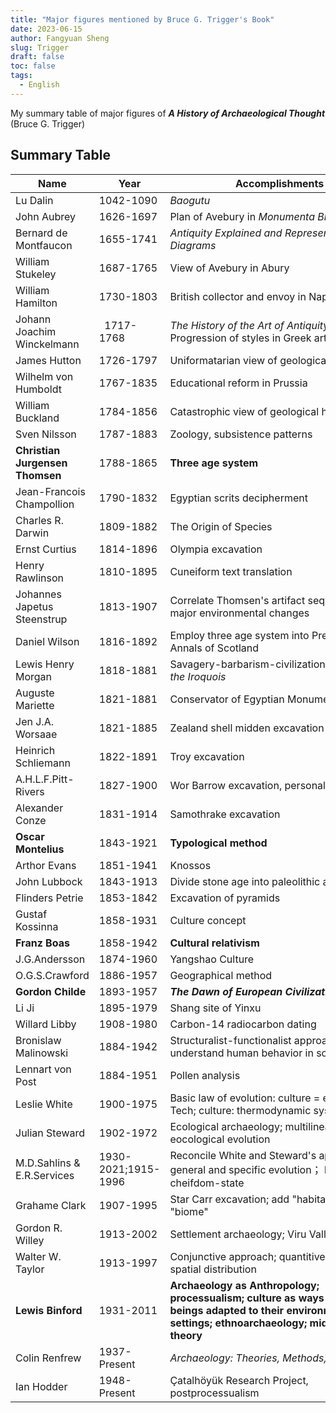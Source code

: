 ```yaml
---
title: "Major figures mentioned by Bruce G. Trigger's Book"
date: 2023-06-15
author: Fangyuan Sheng
slug: Trigger
draft: false
toc: false
tags:
  - English
---
```


My summary table of major figures of ***A History of Archaeological Thought*** (Bruce G. Trigger)

## Summary Table

| Name | Year | Accomplishments |
|---------|---------|---------|
| Lu Dalin | 1042-1090 |*Baogutu* |
| John Aubrey | 1626-1697 | Plan of Avebury in *Monumenta Britannica* | 
| Bernard de Montfaucon	 | 1655-1741 | 	*Antiquity Explained and Represented in Diagrams* |
| William Stukeley |	1687-1765 |	View of Avebury in Abury |
| William Hamilton | 	1730-1803 |	British collector and envoy in Naples | 
| Johann Joachim Winckelmann | 	1717-1768 |	*The History of the Art of Antiquity*; Progression of styles in Greek art |
| James Hutton |	1726-1797 |	Uniformatarian view of geological history  |
| Wilhelm von Humboldt |	1767-1835 |	Educational reform in Prussia |
| William Buckland |	1784-1856 |	Catastrophic view of geological history  |
| Sven Nilsson |	1787-1883 |	Zoology, subsistence patterns |
| **Christian Jurgensen Thomsen** |	1788-1865 |	**Three age system** |
| Jean-Francois Champollion |	1790-1832 |	Egyptian scrits decipherment |
| Charles R. Darwin |	1809-1882 |	The Origin of Species |
| Ernst Curtius |	1814-1896 |	Olympia excavation  |
| Henry Rawlinson |	1810-1895 |	Cuneiform text translation |
| Johannes Japetus Steenstrup |	1813-1907 |	Correlate Thomsen's artifact sequence with major environmental changes |
| Daniel Wilson |	1816-1892 |	Employ three age system into Prehistoric Annals of Scotland |
| Lewis Henry Morgan |	1818-1881 |	Savagery-barbarism-civilization; *League of the Iroquois* |
| Auguste Mariette |	1821-1881 |	Conservator of Egyptian Monuments |
| Jen J.A. Worsaae |	1821-1885 |	Zealand shell midden excavation |
| Heinrich Schliemann |	1822-1891 |	Troy excavation |
| A.H.L.F.Pitt-Rivers |	1827-1900 |	Wor Barrow excavation, personal museums |
| Alexander Conze |	1831-1914 |	Samothrake excavation  |
| **Oscar Montelius** |	1843-1921 |	**Typological method** |
| Arthor Evans |	1851-1941 |	Knossos |
| John Lubbock |	1843-1913 |	Divide stone age into paleolithic and neolithic |
| Flinders Petrie | 	1853-1842 |	Excavation of pyramids |
| Gustaf Kossinna |	1858-1931 |	Culture concept |
| **Franz Boas** |	1858-1942 |	**Cultural relativism**  |
| J.G.Andersson |	1874-1960 |	Yangshao Culture |
| O.G.S.Crawford |	1886-1957 |	Geographical method |
| **Gordon Childe** |	1893-1957 |	***The Dawn of European Civilization*** |
| Li Ji |	1895-1979 |	Shang site of Yinxu |
| Willard Libby |	1908-1980 |	Carbon-14 radiocarbon dating |
| Bronislaw Malinowski |	1884-1942 |	Structuralist-functionalist approach: understand human behavior in social systems |
| Lennart von Post |	1884-1951 |	Pollen analysis |
| Leslie White |	1900-1975 |	Basic law of evolution: culture = energy * Tech; culture: thermodynamic system |
| Julian Steward |	1902-1972 |	Ecological archaeology; multilinear eocological evolution |
| M.D.Sahlins & E.R.Services |	1930-2021;1915-1996 |	Reconcile White and Steward's approach by general and specific evolution； band-tribe-cheifdom-state |
| Grahame Clark |	1907-1995 |	Star Carr excavation; add "habitat" and "biome" |
| Gordon R. Willey |	1913-2002 |	Settlement archaeology; Viru Valley |
| Walter W. Taylor |	1913-1997 |	Conjunctive approach; quantitive aspects and spatial distribution |
| **Lewis Binford** |	1931-2011 |	**Archaeology as Anthropology; processualism; culture as ways human beings adapted to their environmental settings; ethnoarchaeology; middle range theory** |
| Colin Renfrew |	1937-Present|	*Archaeology: Theories, Methods, and Practice* |
| Ian Hodder |	1948-Present |Çatalhöyük Research Project, postprocessualism |
